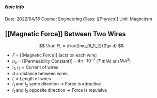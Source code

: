 ##### Note Info
Date: 2022/04/16
Course: Engineering
Class: [[Physics]]
Unit: Magnetism
## [[Magnetic Force]] Between Two Wires
$$ \frac FL = \frac{\mu_0I_1I_2}{2\pi d} $$
- $F$ = [[Magnetic Force]] (acts on each wire)
- $\mu_o$ = [[Permeability Constant]] = $4\pi\cdot10^{-7}$ ($T\; m/A$) or ($N/A^2$)
- $I_1$, $I_2$ = Current of wires
- $d$ = distance between wires
- $L$ = Length of wires
- $I_1$ and $I_2$ same direction -> Force is attractive
- $I_1$ and $I_2$ opposite direction -> Force is repulsive